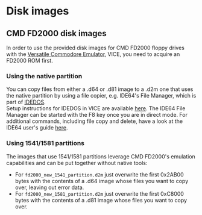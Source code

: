 # Disk images

## CMD FD2000 disk images
In order to use the provided disk images for CMD FD2000 floppy drives with the [Versatile Commodore Emulator](http://vice-emu.sourceforge.net), VICE, you need to acquire an FD2000 ROM first.

### Using the native partition
You can copy files from either a .d64 or .d81 image to a .d2m one that uses the native partition by using a file copier, e.g. IDE64's File Manager, which is part of [IDEDOS](http://idedos.ide64.org).\
Setup instructions for IDEDOS in VICE are available [here](http://www.ide64.org/vice_ide64_howto_rev2.txt). The IDE64 File Manager can be started with the F8 key once you are in direct mode. For additional commands, including file copy and delete, have a look at the IDE64 user's guide [here](http://www.ide64.org/down.html).

### Using 1541/1581 partitions
The images that use 1541/1581 partitions leverage CMD FD2000's emulation capabilities and can be put together without native tools:
- For `fd2000_new_1541_partition.d2m` just overwrite the first 0x2AB00 bytes with the contents of a .d64 image whose files you want to copy over, leaving out error data.
- For `fd2000_new_1581_partition.d2m` just overwrite the first 0xC8000 bytes with the contents of a .d81 image whose files you want to copy over.